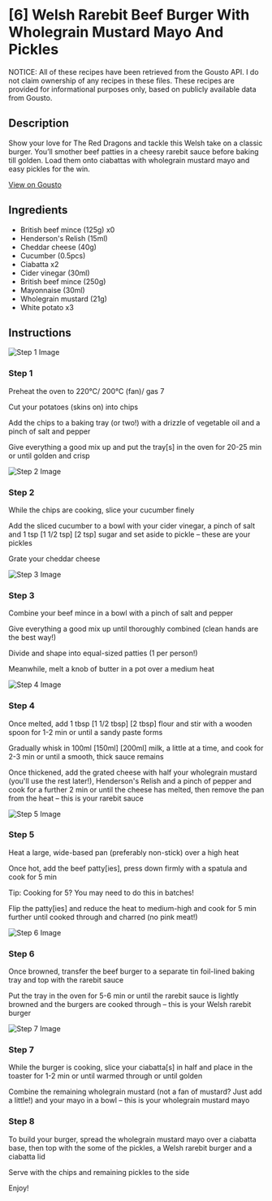 # [6] Welsh Rarebit Beef Burger With Wholegrain Mustard Mayo And Pickles

NOTICE: All of these recipes have been retrieved from the Gousto API. I do not claim ownership of any recipes in these files. These recipes are provided for informational purposes only, based on publicly available data from Gousto.

## Description

Show your love for The Red Dragons and tackle this Welsh take on a classic burger. You’ll smother beef patties in a cheesy rarebit sauce before baking till golden. Load them onto ciabattas with wholegrain mustard mayo and easy pickles for the win.

[View on Gousto](https://www.gousto.co.uk/recipes/cookbook/welsh-rarebit-beef-burger-with-wholegrain-mustard-mayo-pickles)

## Ingredients

- British beef mince (125g) x0
- Henderson's Relish (15ml)
- Cheddar cheese (40g)
- Cucumber (0.5pcs)
- Ciabatta x2
- Cider vinegar (30ml)
- British beef mince (250g)
- Mayonnaise (30ml)
- Wholegrain mustard (21g)
- White potato x3

## Instructions

![Step 1 Image](https://production-media.gousto.co.uk/cms/recipe-step-image/step-1-1674558647269-x200.jpg)

### Step 1

Preheat the oven to 220°C/ 200°C (fan)/ gas 7

Cut your potatoes (skins on) into chips

Add the chips to a baking tray (or two!) with a drizzle of vegetable oil and a pinch of salt and pepper

Give everything a good mix up and put the tray[s] in the oven for 20-25 min or until golden and crisp

![Step 2 Image](https://production-media.gousto.co.uk/cms/recipe-step-image/step-2-1674558667242-x200.jpg)

### Step 2

While the chips are cooking, slice your cucumber finely

Add the sliced cucumber to a bowl with your cider vinegar, a pinch of salt and 1 tsp <span class="text-purple">[1 1/2 tsp]</span> <span class="text-danger">[2 tsp]</span> sugar and set aside to pickle – these are your pickles

Grate your cheddar cheese

![Step 3 Image](https://production-media.gousto.co.uk/cms/recipe-step-image/step-3-1674558689984-x200.jpg)

### Step 3

Combine your beef mince in a bowl with a pinch of salt and pepper

Give everything a good mix up until thoroughly combined (clean hands are the best way!)

Divide and shape into equal-sized patties (1 per person!)

Meanwhile, melt a knob of butter in a pot over a medium heat

![Step 4 Image](https://production-media.gousto.co.uk/cms/recipe-step-image/step-4-1674558704261-x200.jpg)

### Step 4

Once melted, add 1 tbsp <span class="text-purple">[1 1/2 tbsp]</span> <span class="text-danger">[2 tbsp]</span> flour and stir with a wooden spoon for 1-2 min or until a sandy paste forms

Gradually whisk in 100ml <span class="text-purple">[150ml]</span> <span class="text-danger">[200ml] </span>milk, a little at a time, and cook for 2-3 min or until a smooth, thick sauce remains

Once thickened, add the grated cheese with half your wholegrain mustard (you'll use the rest later!), Henderson's Relish and a pinch of pepper and cook for a further 2 min or until the cheese has melted, then remove the pan from the heat – this is your rarebit sauce

![Step 5 Image](https://production-media.gousto.co.uk/cms/recipe-step-image/step-5-1674558714778-x200.jpg)

### Step 5

Heat a large, wide-based pan (preferably non-stick) over a high heat

Once hot, add the beef patty[ies], press down firmly with a spatula and cook for 5 min 

Tip: Cooking for 5? You may need to do this in batches!  

Flip the patty[ies] and reduce the heat to medium-high and cook for 5 min further until cooked through and charred (no pink meat!)

![Step 6 Image](https://production-media.gousto.co.uk/cms/recipe-step-image/step-6-1674558726718-x200.jpg)

### Step 6

Once browned, transfer the beef burger to a separate tin foil-lined baking tray and top with the rarebit sauce

Put the tray in the oven for 5-6 min or until the rarebit sauce is lightly browned and the burgers are cooked through – this is your Welsh rarebit burger

![Step 7 Image](https://production-media.gousto.co.uk/cms/recipe-step-image/step-7-1674558738078-x200.jpg)

### Step 7

While the burger is cooking, slice your ciabatta[s] in half and place in the toaster for 1-2 min or until warmed through or until golden

Combine the remaining wholegrain mustard (not a fan of mustard? Just add a little!) and your mayo in a bowl – this is your wholegrain mustard mayo

### Step 8

To build your burger, spread the wholegrain mustard mayo over a ciabatta base, then top with the some of the pickles, a Welsh rarebit burger and a ciabatta lid

Serve with the chips and remaining pickles to the side

Enjoy!

